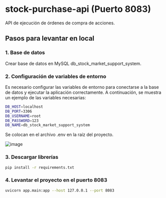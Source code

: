 # stock-purchase-api (Puerto 8083)

API de ejecución de órdenes de compra de acciones.

## Pasos para levantar en local

### 1. Base de datos

Crear base de datos en MySQL db_stock_market_support_system.

### 2. Configuración de variables de entorno

Es necesario configurar las variables de entorno para conectarse a la base de datos y ejecutar la aplicación correctamente. A continuación, se muestra un ejemplo de las variables necesarias:

```bash
DB_HOST=localhost
DB_PORT=3306
DB_USERNAME=root
DB_PASSWORD=123
DB_NAME=db_stock_market_support_system
```

Se colocan en el archivo .env en la raíz del proyecto.

![image](https://github.com/user-attachments/assets/dcc04051-e34e-430c-acd3-bb2aa6347a11)

### 3. Descargar librerías

```bash
pip install -r requirements.txt
```

### 4. Levantar el proyecto en el puerto 8083

```bash
uvicorn app.main:app --host 127.0.0.1 --port 8083
```
